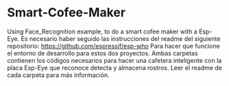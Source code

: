 # Smart-Cofee-Maker
Using Face_Recognition example, to do a smart cofee maker with a Esp-Eye.
Es necesario haber seguido las instrucciones del readme del siguiente repositorio:
https://github.com/espressif/esp-who
Para hacer que funcione el entorno de desarrollo para estos dos proyectos.
Ambas carpetas contienen los códigos necesarios para hacer una cafetera inteligente con la placa Esp-Eye que reconoce detecta y almacena rostros.
Leer el readme de cada carpeta para más información.
